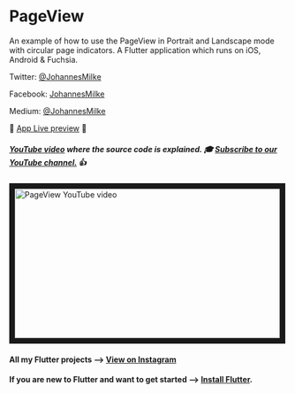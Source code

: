 # PageView

An example of how to use the PageView in Portrait and Landscape mode with circular page indicators. A Flutter application which runs on iOS, Android & Fuchsia.


Twitter: [@JohannesMilke](https://twitter.com/JohannesMilke "Twitter Johannes Milke")

Facebook: [JohannesMilke](https://www.facebook.com/milkejohannes "Facebook Johannes Milke")

Medium: [@JohannesMilke](https://medium.com/@johannesmilke  "Flutter Articles of Johannes Milke")

:dizzy: [App Live preview](https://www.instagram.com/p/BwMsC5aAMao/ "Live preview on Instagram") :dizzy:

##### [YouTube video](http://www.youtube.com/watch?v=v_90gT6v6ts "Youtube Johannes Milke") where the *source code* is explained. :mortar_board: [Subscribe to our YouTube channel.](http://www.youtube.com/channel/UC0FD2apauvegCcsvqIBceLA?sub_confirmation=1 "YouTube Subscribe Johannes Milke") :thumbsup:  
<a href="http://www.youtube.com/watch?feature=player_embedded&v=v_90gT6v6ts
" target="_blank"><img src="http://img.youtube.com/vi/v_90gT6v6ts/maxresdefault.jpg" 
alt="PageView YouTube video" width="480" height="270" border="10" /></a>

#### All my Flutter projects --> [View on Instagram](https://www.instagram.com/johannesmilke/ "My Flutter projects")

#### If you are new to Flutter and want to get started --> [Install Flutter](https://flutter.io/docs/get-started/install "Install Flutter").
